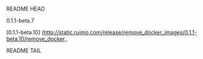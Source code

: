 README HEAD

0.1.1-beta.7

<!-- replace start -->
[0.1.1-beta.10] (http://static.ruimo.com/release/remove_docker_images/0.1.1-beta.10/remove_docker_
<!-- replace end -->

README TAIL
